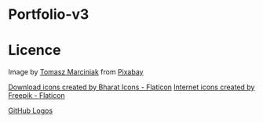 # Portfolio-v3

# Licence
Image by <a href="https://pixabay.com/users/tommarc-890614/?utm_source=link-attribution&utm_medium=referral&utm_campaign=image&utm_content=696098">Tomasz Marciniak</a> from <a href="https://pixabay.com//?utm_source=link-attribution&utm_medium=referral&utm_campaign=image&utm_content=696098">Pixabay</a>

<a href="https://www.flaticon.com/free-icons/download" title="download icons">Download icons created by Bharat Icons - Flaticon</a>
<a href="https://www.flaticon.com/free-icons/internet" title="internet icons">Internet icons created by Freepik - Flaticon</a>

<a href="https://github.com/logos">GitHub Logos</a>
